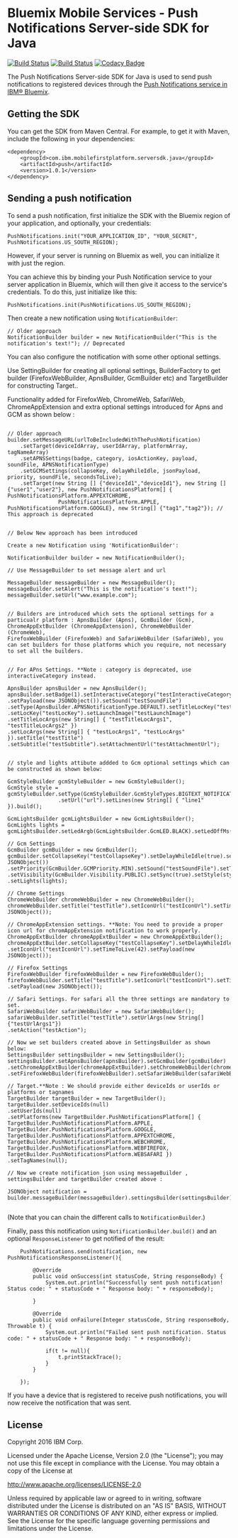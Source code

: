 # Bluemix Mobile Services - Push Notifications Server-side SDK for Java
[![Build Status](https://travis-ci.org/ibm-bluemix-mobile-services/bms-pushnotifications-serversdk-java.svg?branch=master)](https://travis-ci.org/ibm-bluemix-mobile-services/bms-pushnotifications-serversdk-java)
[![Build Status](https://travis-ci.org/ibm-bluemix-mobile-services/bms-pushnotifications-serversdk-java.svg?branch=development)](https://travis-ci.org/ibm-bluemix-mobile-services/bms-pushnotifications-serversdk-java)
[![Codacy Badge](https://api.codacy.com/project/badge/Grade/fe43788a157c4c4b971a8918d29c4469)](https://www.codacy.com/app/ibm-bluemix-mobile-services/bms-pushnotifications-serversdk-java?utm_source=github.com&amp;utm_medium=referral&amp;utm_content=ibm-bluemix-mobile-services/bms-pushnotifications-serversdk-java&amp;utm_campaign=Badge_Grade)

The Push Notifications Server-side SDK for Java is used to send push notifications to registered devices through the [Push Notifications service in IBM® Bluemix](https://console.ng.bluemix.net/docs/services/mobilepush/index.html).

## Getting the SDK

You can get the SDK from Maven Central. For example, to get it with Maven, include the following in your dependencies:

```
<dependency>
	<groupId>com.ibm.mobilefirstplatform.serversdk.java</groupId>
	<artifactId>push</artifactId>
	<version>1.0.1</version>
</dependency>
```

## Sending a push notification

To send a push notification, first initialize the SDK with the Bluemix region of your application, and optionally, your credentials:

```
PushNotifications.init("YOUR_APPLICATION_ID", "YOUR_SECRET", PushNotifications.US_SOUTH_REGION); 
```

However, if your server is running on Bluemix as well, you can initialize it with just the region. 

You can achieve this by binding your Push Notification service to your server application in Bluemix, which will then give it access to the service's credentials. To do this, just initialize like this:

```
PushNotifications.init(PushNotifications.US_SOUTH_REGION);
```

Then create a new notification using `NotificationBuilder`:

```
// Older approach
NotificationBuilder builder = new NotificationBuilder("This is the notification's text!"); // Deprecated

```
You can also configure the notification with some other optional settings.

Use SettingBuilder for creating all optional settings, BuilderFactory to get builder (FirefoxWebBuilder, ApnsBuilder, GcmBuilder etc) and TargetBuilder for constructing Target..

Functionality added for FirefoxWeb, ChromeWeb, SafariWeb, ChromeAppExtension and extra optional settings introduced for Apns and GCM as shown below :

```

// Older approach
builder.setMessageURL(urlToBeIncludedWithThePushNotification)
	.setTarget(deviceIdArray, userIdArray, platformArray, tagNameArray)
	.setAPNSSettings(badge, category, iosActionKey, payload, soundFile, APNSNotificationType)
	.setGCMSettings(collapseKey, delayWhileIdle, jsonPayload, priority, soundFile, secondsToLive);
	.setTarget(new String [] {"deviceId1","deviceId1"}, new String [] {"user1","user2"}, new PushNotificationsPlatform[] { PushNotificationsPlatform.APPEXTCHROME,
				PushNotificationsPlatform.APPLE, PushNotificationsPlatform.GOOGLE}, new String[] {"tag1","tag2"}); // This approach is deprecated


// Below New approach has been introduced

Create a new Notification using 'NotificationBuilder':

NotificationBuilder builder = new NotificationBuilder();

// Use MessageBuilder to set message alert and url

MessageBuilder messageBuilder = new MessageBuilder();
messageBuilder.setAlert("This is the notification's text!");
messageBuilder.setUrl("www.example.com");


// Builders are introduced which sets the optional settings for a particualr platform : ApnsBuilder (Apns), GcmBuilder (Gcm), ChromeAppExtBuilder (ChromeAppExtension), ChromeWebBuilder (ChromeWeb), 
FirefoxWebBuilder (FirefoxWeb) and SafariWebBuilder (SafariWeb), you can set builders for those platforms which you require, not necessary to set all the builders. 


// For APns Settings. **Note : category is deprecated, use interactiveCategory instead.
	
ApnsBuilder apnsBuilder = new ApnsBuilder();
apnsBuilder.setBadge(1).setInteractiveCategory("testInteractiveCategory").setIosActionKey("testiOSActionKey")
.setPayload(new JSONObject()).setSound("testSoundFile")
.setType(ApnsBuilder.APNSNotificationType.DEFAULT).setTitleLocKey("testTitleLocKey")
.setLocKey("testLocKey").setLaunchImage("testLaunchImage")
.setTitleLocArgs(new String[] { "testTitleLocArgs1", "testTitleLocArgs2" })
.setLocArgs(new String[] { "testLocArgs1", "testLocArgs" }).setTitle("testTitle")
.setSubtitle("testSubtitle").setAttachmentUrl("testAttachmentUrl");


// style and lights attibute addded to Gcm optional settings which can be constructed as shown below:

GcmStyleBuilder gcmStyleBuilder = new GcmStyleBuilder();
GcmStyle style = gcmStyleBuilder.setType(GcmStyleBuilder.GcmStyleTypes.BIGTEXT_NOTIFICATION).setText("text").setTitle("title")
				.setUrl("url").setLines(new String[] { "line1" }).build();
		
GcmLightsBuilder gcmLightsBuilder = new GcmLightsBuilder();
GcmLights lights = gcmLightsBuilder.setLedArgb(GcmLightsBuilder.GcmLED.BLACK).setLedOffMs(1).setLedOnMs(1).build();
		
// Gcm Settings	
GcmBuilder gcmBuilder = new GcmBuilder();
gcmBuilder.setCollapseKey("testCollapseKey").setDelayWhileIdle(true).setPayload(new JSONObject())
.setPriority(GcmBuilder.GCMPriority.MIN).setSound("testSoundFile").setTimeToLive(42).setIcon("testIcon")
.setVisibility(GcmBuilder.Visibility.PUBLIC).setSync(true).setStyle(style)
.setLights(lights);

// Chrome Settings		
ChromeWebBuilder chromeWebBuilder = new ChromeWebBuilder();
chromeWebBuilder.setTitle("testTitle").setIconUrl("testIconUrl").setTimeToLive(42).setPayload(new JSONObject());

// ChromeAppExtension settings. **Note: You need to provide a proper icon url for chromAppExtension notification to work properly.		
ChromeAppExtBuilder chromeAppExtBuilder = new ChromeAppExtBuilder();
chromeAppExtBuilder.setCollapseKey("testCollapseKey").setDelayWhileIdle(true).setTitle("testTitle")
.setIconUrl("testIconUrl").setTimeToLive(42).setPayload(new JSONObject());

// Firefox Settings		
FirefoxWebBuilder firefoxWebBuilder = new FirefoxWebBuilder();
firefoxWebBuilder.setTitle("testTitle").setIconUrl("testIconUrl").setTimeToLive(42)
.setPayload(new JSONObject());

// Safari Settings. For safari all the three settings are mandatory to set.		
SafariWebBuilder safariWebBuilder = new SafariWebBuilder();
safariWebBuilder.setTitle("testTitle").setUrlArgs(new String[] {"testUrlArgs1"})
.setAction("testAction");

// Now we set builders created above in SettingsBuilder as shown below: 			
SettingsBuilder settingsBuilder = new SettingsBuilder();
settingsBuilder.setApnsBuilder(apnsBuilder).setGcmBuilder(gcmBuilder)
.setChromeAppExtBuilder(chromeAppExtBuilder).setChromeWebBuilder(chromeWebBuilder)
.setFirefoxWebBuilder(firefoxWebBuilder).setSafariWebBuilder(safariWebBuilder);

// Target.**Note : We should provide either deviceIds or userIds or platforms or tagnames
TargetBuilder targetBuilder = new TargetBuilder();
targetBuilder.setDeviceIds(null)
.setUserIds(null)
.setPlatforms(new TargetBuilder.PushNotificationsPlatform[] {
TargetBuilder.PushNotificationsPlatform.APPLE, TargetBuilder.PushNotificationsPlatform.GOOGLE,
TargetBuilder.PushNotificationsPlatform.APPEXTCHROME,
TargetBuilder.PushNotificationsPlatform.WEBCHROME,
TargetBuilder.PushNotificationsPlatform.WEBFIREFOX,
TargetBuilder.PushNotificationsPlatform.WEBSAFARI })
.setTagNames(null);
		
// Now we create notification json using messageBuilder , settingsBuilder and targetBuilder created above :

JSONObject notification = builder.messageBuilder(messageBuilder).settingsBuilder(settingsBuilder).targetBuilder(targetBuilder).build();
	
```
(Note that you can chain the different calls to `NotificationBuilder`.)

Finally, pass this notification using `NotificationBuilder.build()` and an optional `ResponseListener` to get notified of the result:

```
	PushNotifications.send(notification, new PushNotificationsResponseListener(){

		@Override
		public void onSuccess(int statusCode, String responseBody) {
			System.out.println("Successfully sent push notification! Status code: " + statusCode + " Response body: " + responseBody);
			
		}

		@Override
		public void onFailure(Integer statusCode, String responseBody, Throwable t) {
			System.out.println("Failed sent push notification. Status code: " + statusCode + " Response body: " + responseBody);
				
			if(t != null){
				t.printStackTrace();
			}
		}
			
	});
```

If you have a device that is registered to receive push notifications, you will now receive the notification that was sent.

## License

Copyright 2016 IBM Corp.

Licensed under the Apache License, Version 2.0 (the "License"); you may not use this file except in compliance with the License. You may obtain a copy of the License at

http://www.apache.org/licenses/LICENSE-2.0

Unless required by applicable law or agreed to in writing, software distributed under the License is distributed on an "AS IS" BASIS, WITHOUT WARRANTIES OR CONDITIONS OF ANY KIND, either express or implied. See the License for the specific language governing permissions and limitations under the License.

